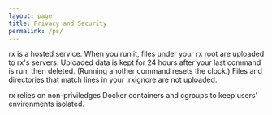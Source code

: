 ```yaml
---
layout: page
title: Privacy and Security
permalink: /ps/
---
```


rx is a hosted service. When you run it, files under your rx root are uploaded
to rx's servers. Uploaded data is kept for 24 hours after your last command is
run, then deleted. (Running another command resets the clock.) Files and
directories that match lines in your .rxignore are not uploaded.

rx relies on non-priviledges Docker containers and cgroups to keep users'
environments isolated.
